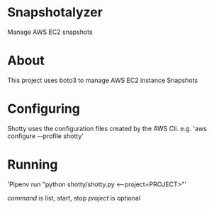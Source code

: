# Snapshotalyzer

Manage AWS EC2 snapshots

# About

This project uses boto3 to manage AWS EC2 instance Snapshots

# Configuring

Shotty uses the configuration files created by the AWS Cli. e.g.
'aws configure --profile shotty'

# Running 

'Pipenv run "python shotty/shotty.py <command> <--project=PROJECT>"'

*command* is list, start, stop
*project* is optional
